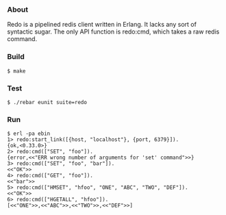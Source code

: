 ### About

Redo is a pipelined redis client written in Erlang. It lacks any sort of syntactic sugar. The only API function is redo:cmd, which takes a raw redis command.

### Build

    $ make

### Test

    $ ./rebar eunit suite=redo

### Run

    $ erl -pa ebin
    1> redo:start_link([{host, "localhost"}, {port, 6379}]).
    {ok,<0.33.0>}
    2> redo:cmd(["SET", "foo"]).
    {error,<<"ERR wrong number of arguments for 'set' command">>}
    3> redo:cmd(["SET", "foo", "bar"]).
    <<"OK">>
    4> redo:cmd(["GET", "foo"]).
    <<"bar">>
    5> redo:cmd(["HMSET", "hfoo", "ONE", "ABC", "TWO", "DEF"]).
    <<"OK">>
    6> redo:cmd(["HGETALL", "hfoo"]).
    [<<"ONE">>,<<"ABC">>,<<"TWO">>,<<"DEF">>]
 
